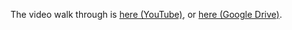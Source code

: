 The video walk through is [here (YouTube)](https://youtu.be/QmZmUazneBg), 
or [here (Google Drive)](https://drive.google.com/file/d/17Rxe3lzyXqp1iMgOVYCDe12txeZLvOez/view).
<!--
Instructions:

1. Upload your video walk through to Google Drive.
2. Under sharing, allow anyone with the link to view the video.
3. Place a link to the video above, and uncomment those lines (see [here](https://gitlab.computing.dcu.ie/sblott/2017-ca400-YOUR_NAME/edit/master/docs/video-walk-through/README.md)).
4. `git commit -a`, `git push`.
5. Using incognito mode on your browser, verify that the video is indeed accessible to anybody with the link.

Remember that **your video duration is limited to an maximum of 5 minutes.**   

-->
